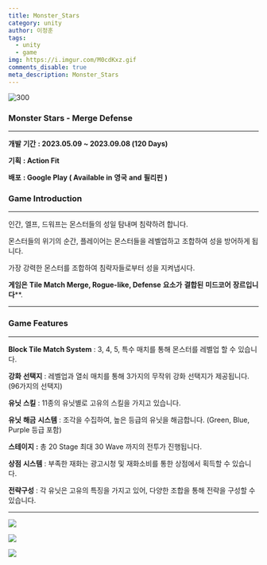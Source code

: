 ```yaml
---
title: Monster_Stars
category: unity
author: 이정훈
tags:
  - unity
  - game
img: https://i.imgur.com/M0cdKxz.gif
comments_disable: true
meta_description: Monster_Stars
---
```

![300](https://i.imgur.com/Ub6jGKe.png)


### **Monster Stars - Merge Defense**   
---

**개발** **기간** **: 2023.05.09 ~ 2023.09.08 (120 Days)**

**기획** **: Action Fit** 

**배포** **: Google Play ( Available in** **영국** **and** **필리핀** **)**  

### **Game Introduction**
---

인간, 엘프, 드워프는 몬스터들의 성일 탐내며 침략하려 합니다. 

몬스터들의 위기의 순간, 플레이어는 몬스터들을 레벨업하고 조합하여 성을 방어하게 됩니다. 

가장 강력한 몬스터를 조합하여 침략자들로부터 성을 지켜냅시다.

  

**게임은** **Tile Match Merge, Rogue-like, Defense** **요소가** **결합된** **미드코어** **장르입니다****.

---

### **Game Features** 
---

**Block Tile Match System** : 3, 4, 5, 특수 매치를 통해 몬스터를 레벨업 할 수 있습니다.

**강화** **선택지** : 레벨업과 열쇠 매치를 통해 3가지의 무작위 강화 선택지가 제공됩니다. (96가지의 선택지)

**유닛** **스킬** : 11종의 유닛별로 고유의 스킬을 가지고 있습니다.

**유닛** **해금** **시스템** : 조각을 수집하여, 높은 등급의 유닛을 해금합니다. (Green, Blue, Purple 등급 포함)

**스테이지** **:** 총 20 Stage 최대 30 Wave 까지의 전투가 진행됩니다.

**상점** **시스템** : 부족한 재화는 광고시청 및 재화소비를 통한 상점에서 획득할 수 있습니다.

**전략구성** : 각 유닛은 고유의 특징을 가지고 있어, 다양한 조합을 통해 전략을 구성할 수 있습니다.

---

![](https://i.imgur.com/zXNouI5.png)

![](https://i.imgur.com/tGVWqkM.jpg)

![](https://i.imgur.com/M0cdKxz.gif)
